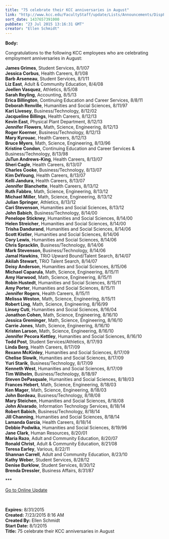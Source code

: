 ```yaml
---
title: "75 celebrate their KCC anniversaries in August"
link: "http://www.kcc.edu/FacultyStaff/update/Lists/Announcements/DispForm.aspx?ID=1987"
sort_date: 1437657391000
pubDate: "23 Jul 2015 13:16:31 GMT"
creator: "Ellen Schmidt"
---
```


<div><b>Body:</b> <div class="ExternalClass7015BF39A73447B6AC678B27260CBD70"><p>​Congratulations to the following KCC employees who are celebrating employment anniversaries in August: </p>
<p><strong>James Grimes</strong>, Student Services, 8/1/07<br /><strong>Jessica Corbus</strong>, Health Careers, 8/1/08 <br /><strong>Barb Arseneau</strong>, Student Services, 8/1/11<br /><strong>Liz East</strong>, Adult &amp; Community Education, 8/4/08 <br /><strong>Joellen Vasquez</strong>, Athletics, 8/5/08<br /><strong>Sarah Reyling</strong>, Accounting, 8/5/13<br /><strong>Erica Billington</strong>, Continuing Education and Career Services, 8/8/11<br /><strong>Deborah Renville</strong>, Humanities and Social Sciences, 8/11/97<br /><strong>Kari Livesey</strong>, Business/Technology, 8/12/02<br /><strong>Jacqueline Billings</strong>, Health Careers, 8/12/13<br /><strong>Kevin East</strong>, Physical Plant Department, 8/12/13<br /><strong>Jennifer Flowers</strong>, Math, Science, Engineering, 8/12/13<br /><strong>Roger Koerner</strong>, Business/Technology, 8/12/13<br /><strong>Mary Kyrouac</strong>, Health Careers, 8/12/13<br /><strong>Bruce Myers</strong>, Math, Science, Engineering, 8/13/96<br /><strong>Kristine Condon</strong>, Continuing Education and Career Services &amp; Business/Technology, 8/13/98<br /><strong>JuTun Andrews-King</strong>, Health Careers, 8/13/07<br /><strong>Sheri Cagle</strong>, Health Careers, 8/13/07<br /><strong>Charles Cooke</strong>, Business/Technology, 8/13/07<br /><strong>Kim DeYoung</strong>, Health Careers, 8/13/07<br /><strong>Kelli Jandura</strong>, Health Careers, 8/13/07<br /><strong>Jennifer Blanchette</strong>, Health Careers, 8/13/12<br /><strong>Ruth Fabbro</strong>, Math, Science, Engineering, 8/13/12<br /><strong>Michael Miller</strong>, Math, Science, Engineering, 8/13/12<br /><strong>Julian Springer</strong>, Athletics, 8/13/12<br /><strong>Cari Stevenson</strong>, Humanities and Social Sciences, 8/13/12   <br /><strong>John Babich</strong>, Business/Technology, 8/14/00<br /><strong>Penelope Stickney</strong>, Humanities and Social Sciences, 8/14/00<br /><strong>Helen Streicher</strong>, Humanities and Social Sciences, 8/14/00<br /><strong>Trisha Dandurand</strong>, Humanities and Social Sciences, 8/14/06<br /><strong>Scott Kistler</strong>, Humanities and Social Sciences, 8/14/06<br /><strong>Cory Lewis</strong>, Humanities and Social Sciences, 8/14/06<br /><strong>Chris Spracklin</strong>, Business/Technology, 8/14/06<br /><strong>Mark Stevenson</strong>, Business/Technology, 8/14/06<br /><strong>Jamal Hawkins</strong>, TRiO Upward Bound/Talent Search, 8/14/07<br /><strong>Akilah Stewart</strong>, TRiO Talent Search, 8/14/07<br /><strong>Deisy Anderson</strong>, Humanities and Social Sciences, 8/15/06<br /><strong>Michael Caparula</strong>, Math, Science, Engineering, 8/15/11<br /><strong>Amy Harwood</strong>, Math, Science, Engineering, 8/15/11<br /><strong>Robin Hustedt</strong>, Humanities and Social Sciences, 8/15/11<br /><strong>Amy Porter</strong>, Humanities and Social Sciences, 8/15/11<br /><strong>Jennifer Rogers</strong>, Health Careers, 8/15/11<br /><strong>Melissa Weston</strong>, Math, Science, Engineering, 8/15/11<br /><strong>Robert Ling</strong>, Math, Science, Engineering, 8/16/99<br /><strong>Linsey Cuti</strong>, Humanities and Social Sciences, 8/16/04<br /><strong>Jonathon Cohen</strong>, Math, Science, Engineering, 8/16/10<br /><strong>Jessica Greminger</strong>, Math, Science, Engineering, 8/16/10<br /><strong>Carrie Jones</strong>, Math, Science, Engineering, 8/16/10<br /><strong>Kristen Larson</strong>, Math, Science, Engineering, 8/16/10<br /><strong>Jennifer Pecora Kettley</strong>, Humanities and Social Sciences, 8/16/10<br /><strong>Todd Post</strong>, Student Services/Athletics, 8/17/93<br /><strong>Linda Berg</strong>, Health Careers, 8/17/09<br /><strong>Rexann McKinley</strong>, Humanities and Social Sciences, 8/17/09<br /><strong>Chelise Slowik</strong>, Humanities and Social Sciences, 8/17/09<br /><strong>Yuri Starik</strong>, Business/Technology, 8/17/09<br /><strong>Kenneth West</strong>, Humanities and Social Sciences, 8/17/09<br /><strong>Tim Wilhelm</strong>, Business/Technology, 8/18/97<br /><strong>Steven DePasquale</strong>, Humanities and Social Sciences, 8/18/03<br /><strong>Frances Hebert</strong>, Math, Science, Engineering, 8/18/03<br /><strong>Ken Mager</strong>, Math, Science, Engineering, 8/18/03<br /><strong>John Bordeau</strong>, Business/Technology, 8/18/08<br /><strong>Mary Steichen</strong>, Humanities and Social Sciences, 8/18/08<br /><strong>John Alvarado</strong>, Information Technology Services, 8/18/14<br /><strong>Robert Babich</strong>, Business/Technology, 8/18/14<br /><strong>Jill Channing</strong>, Humanities and Social Sciences, 8/18/14<br /><strong>Lamanda Garcia</strong>, Health Careers, 8/18/14<br /><strong>Debbie Podwika</strong>, Humanities and Social Sciences, 8/19/96<br /><strong>Jane Clark</strong>, Human Resources, 8/20/01<br /><strong>Maria Razo</strong>, Adult and Community Education, 8/20/07<br /><strong>Ronald Christ</strong>, Adult &amp; Community Education, 8/21/08<br /><strong>Teresa Earley</strong>, Various, 8/22/11<br /><strong>Shannan Carrell</strong>, Adult and Community Education, 8/23/10<br /><strong>Kathy Weber</strong>, Student Services, 8/28/12<br /><strong>Denise Burklow</strong>, Student Services, 8/30/12<br /><strong>Brenda Dressler</strong>, Business Affairs, 8/31/87<br /></p>
<p>***</p>
<p><a href="/update">Go to Online Update</a></p>
<p> </p></div></div>
<div><b>Expires:</b> 8/31/2015</div>
<div><b>Created:</b> 7/23/2015 8:16 AM</div>
<div><b>Created By:</b> Ellen Schmidt</div>
<div><b>Start Date:</b> 8/1/2015</div>
<div><b>Title:</b> 75 celebrate their KCC anniversaries in August</div>
